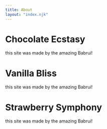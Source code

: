 ```yaml
---
title: About
layout: "index.njk"
---
```


# Chocolate Ecstasy

this site was made by the amazing Babrui!

# Vanilla Bliss

this site was made by the amazing Babrui!

# Strawberry Symphony

this site was made by the amazing Babrui!